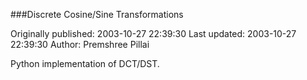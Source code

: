###Discrete Cosine/Sine Transformations

Originally published: 2003-10-27 22:39:30
Last updated: 2003-10-27 22:39:30
Author: Premshree Pillai

Python implementation of DCT/DST.